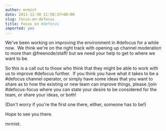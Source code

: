 ```yaml
---
author: mrmist
date: 2011-12-30 11:50:37+00:00
slug: focus-on-defocus
title: Focus on #defocus
imported: yes
---
```

We've been working on improving the environment in #defocus for a while now.  We think we're on the right track with opening up channel moderation to more than @freenode/staff/ but we need your help to get to where we want to be.

So this is a call out to those who think that they might be able to work with us to improve #defocus further.  If you think you have what it takes to be a #defocus channel operator, or simply have some ideas that you want to share as to how the existing or new team can improve things, please /join #defocus-focus where you can state your desire to be considered for the team, or share your ideas, or both!

(Don't worry if you're the first one there, either, someone has to be!)

Hope to see you there.

mrmist.
